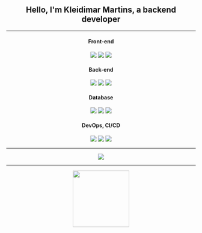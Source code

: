 <div align="center">
  <h2>Hello, I'm Kleidimar Martins, a backend developer</h2>
  <hr>
  <p>
    <h4>Front-end</h4>
    <img src="https://img.shields.io/badge/HTML5-E34F26?style=for-the-badge&logo=html5&logoColor=white" />
    <img src="https://img.shields.io/badge/CSS3-1572B6?style=for-the-badge&logo=css3&logoColor=white" />
    <img src="https://img.shields.io/badge/JavaScript-323330?style=for-the-badge&logo=javascript&logoColor=white" />
  </p>
  <p>
    <h4>Back-end</h4>
    <img src="https://img.shields.io/badge/-Delphi-E72532?logo=delphi&logoColor=white&style=for-the-badge" />
    <img src="https://img.shields.io/badge/Node.js-43853D?style=for-the-badge&logo=node.js&logoColor=white" />
    <img src="https://img.shields.io/badge/PHP-777BB4?style=for-the-badge&logo=php&logoColor=white" />
  </p>
  <p>
    <h4>Database</h4>
    <img src="https://img.shields.io/badge/MySQL-00000F?style=for-the-badge&logo=mysql&logoColor=white" />
    <img src="https://img.shields.io/badge/PostgreSQL-316192?style=for-the-badge&logo=postgresql&logoColor=white" />
    <img src="https://img.shields.io/badge/MariaDB-003545?style=for-the-badge&logo=mariadb&logoColor=white" />
  </p>
  <p>
    <h4>DevOps, CI/CD</h4>
    <img src="https://img.shields.io/badge/Docker-2496ED?style=for-the-badge&logo=docker&logoColor=white" />
    <img src="https://img.shields.io/badge/Python-3776AB?style=for-the-badge&logo=python&logoColor=white" />
    <img src="https://img.shields.io/badge/Github%20Actions-282a2e?style=for-the-badge&logo=githubactions&logoColor=white" />
  </p>
</div>
<hr>
<div align="center">
  <a href="https://t.me/dryrtan" target="_blank">
    <img src="https://img.shields.io/badge/Telegram-2CA5E0?style=for-the-badge&logo=telegram&logoColor=white" target="_blank">
  </a>
</div>
<hr>
<div align="center">
  <a href="https://spotify-github-profile.vercel.app/api/view.svg?uid=31pxt35poytv673mrgk7pxjtbcsy&redirect=true" target="_blank"> 
    <img height="150em" src="https://spotify-github-profile.vercel.app/api/view.svg?uid=31pxt35poytv673mrgk7pxjtbcsy&cover_image=true&theme=novatorem&background_color=121212&interchange=false&bar_color=53b14f&bar_color_cover=false"/>
  </a>
</div>

<!--
Se você está lendo isso, significa que você está bisbilhotando minhas coisas... Deixa de ser curioso rapá
-->
